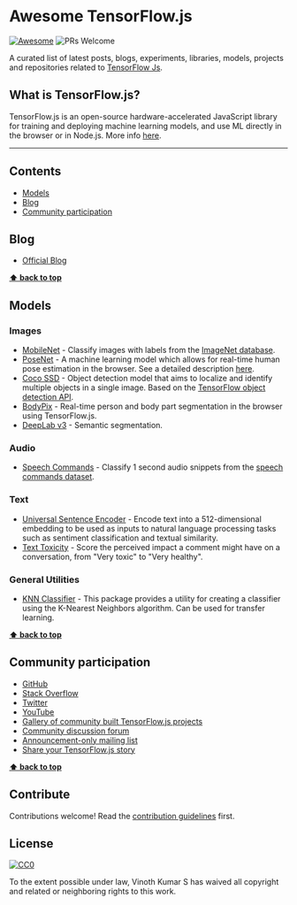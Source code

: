 # Awesome TensorFlow.js

[![Awesome](https://awesome.re/badge.svg)](https://awesome.re)&nbsp;![PRs Welcome](https://img.shields.io/badge/PRs-welcome-brightgreen.svg)

A curated list of latest posts, blogs, experiments, libraries, models, projects and repositories related to [TensorFlow Js](https://www.tensorflow.org/js).

## What is TensorFlow.js?

TensorFlow.js is an open-source hardware-accelerated JavaScript library for training and deploying machine learning models, and use ML directly in the browser or in Node.js. More info [here](https://www.tensorflow.org/js).

---

## Contents

- [Models](#models)
- [Blog](#blog)
- [Community participation](#community-participation)

## Blog

- [Official Blog](https://blog.tensorflow.org/)

**[⬆ back to top](#contents)**

## Models

### Images

- [MobileNet](https://github.com/tensorflow/tfjs-models/blob/master/mobilenet) - Classify images with labels from the [ImageNet database](http://www.image-net.org/).
- [PoseNet](https://github.com/tensorflow/tfjs-models/blob/master/posenet) - A machine learning model which allows for real-time human pose estimation in the browser. See a detailed description [here](https://medium.com/tensorflow/real-time-human-pose-estimation-in-the-browser-with-tensorflow-js-7dd0bc881cd5).
- [Coco SSD](https://github.com/tensorflow/tfjs-models/blob/master/coco-ssd) - Object detection model that aims to localize and identify multiple objects in a single image. Based on the [TensorFlow object detection API](https://github.com/tensorflow/models/blob/master/research/object_detection/README.md).
- [BodyPix](https://github.com/tensorflow/tfjs-models/blob/master/body-pix) - Real-time person and body part segmentation in the browser using TensorFlow.js.
- [DeepLab v3](https://github.com/tensorflow/tfjs-models/blob/master/deeplab) - Semantic segmentation.

### Audio

- [Speech Commands](https://github.com/tensorflow/tfjs-models/blob/master/speech-commands) - Classify 1 second audio snippets from the [speech commands dataset](https://www.tensorflow.org/tutorials/sequences/audio_recognition).

### Text

- [Universal Sentence Encoder](https://github.com/tensorflow/tfjs-models/blob/master/universal-sentence-encoder) - Encode text into a 512-dimensional embedding to be used as inputs to natural language processing tasks such as sentiment classification and textual similarity.
- [Text Toxicity](https://github.com/tensorflow/tfjs-models/blob/master/toxicity) - Score the perceived impact a comment might have on a conversation, from "Very toxic" to "Very healthy".

### General Utilities

- [KNN Classifier](https://github.com/tensorflow/tfjs-models/blob/master/knn-classifier) - This package provides a utility for creating a classifier using the K-Nearest Neighbors algorithm. Can be used for transfer learning.

**[⬆ back to top](#contents)**

## Community participation

- [GitHub](https://github.com/tensorflow/tfjs)
- [Stack Overflow](https://stackoverflow.com/questions/tagged/tensorflow.js)
- [Twitter](https://twitter.com/tensorflow)
- [YouTube](https://youtube.com/tensorflow)
- [Gallery of community built TensorFlow.js projects](https://github.com/tensorflow/tfjs/blob/master/GALLERY.md)
- [Community discussion forum](https://groups.google.com/a/tensorflow.org/forum/#!forum/tfjs)
- [Announcement-only mailing list](https://groups.google.com/a/tensorflow.org/forum/#!forum/tfjs-announce)
- [Share your TensorFlow.js story](https://services.google.com/fb/forms/tensorflowcasestudy/)

**[⬆ back to top](#contents)**

## Contribute

Contributions welcome! Read the [contribution guidelines](CONTRIBUTING.md) first.

## License

[![CC0](https://mirrors.creativecommons.org/presskit/buttons/88x31/svg/cc-zero.svg)](https://creativecommons.org/publicdomain/zero/1.0)

To the extent possible under law, Vinoth Kumar S has waived all copyright and
related or neighboring rights to this work.

